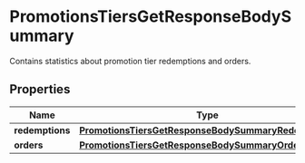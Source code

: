 

# PromotionsTiersGetResponseBodySummary

Contains statistics about promotion tier redemptions and orders.

## Properties

| Name | Type | Description |
|------------ | ------------- | ------------- |
|**redemptions** | [**PromotionsTiersGetResponseBodySummaryRedemptions**](PromotionsTiersGetResponseBodySummaryRedemptions.md) |  |
|**orders** | [**PromotionsTiersGetResponseBodySummaryOrders**](PromotionsTiersGetResponseBodySummaryOrders.md) |  |




